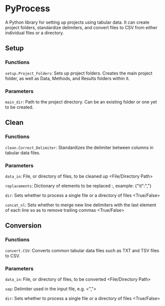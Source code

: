 # PyProcess
A Python library for setting up projects using tabular data. It can create project folders, standardize delimiters, and convert files to CSV from either individual files or a directory.

## Setup
### Functions
`setup.Project_Folders`: Sets up project folders. Creates the main project folder, as well as Data, Methods, and Results folders within it.
### Parameters
`main_dir`: Path to the project directory. Can be an existing folder or one yet to be created.

## Clean
### Functions
`clean.Correct_Delimiter`: Standardizes the delimiter between columns in tabular data files.
### Parameters
`data_in`: File, or directory of files, to be cleaned up <File/Directory Path>

`replacements`: Dictionary of elements to be replaced <to be replaced>:<replacment>, example: {"\t":","}
  
`dir`: Sets whether to process a single file or a directory of files <True/False>
  
`concat_nl`: Sets whether to merge new line delimiters with the last element of each line so as to remove trailing commas <True/False>

## Conversion
### Functions
`convert.CSV`: Converts common tabular data files such as TXT and TSV files to CSV.
### Parameters
`data_in`: File, or directory of files, to be converted <File/Directory Path>
  
`sep`: Delimiter used in the input file, e.g. <",">
  
`dir`: Sets whether to process a single file or a directory of files <True/False>
